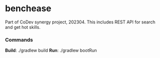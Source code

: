 # benchease
Part of CoDev synergy project, 202304. This includes REST API for search and get hot skills.

### Commands 
**Build**: ./gradlew build
**Run**: ./gradlew bootRun
